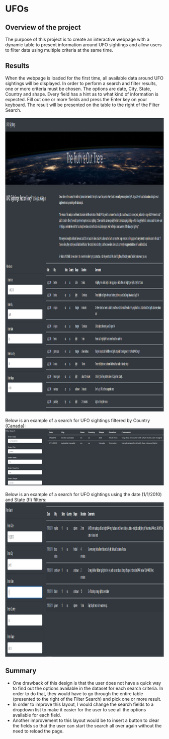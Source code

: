 # UFOs

## Overview of the project
The purpose of this project is to create an interactive webpage with a dynamic table to present information around UFO sightings and allow users to filter data using multiple criteria at the same time.
<br>
## Results
When the webpage is loaded for the first time, all available data around UFO sightings will be displayed. In order to perform a search and filter results, one or more criteria must be chosen. The options are date, City, State, Country and shape. Every field has a hint as to what kind of information is expected. Fill out one or more fields and press the Enter key on your keyboard. The result will be presented on the table to the right of the Filter Search.
<br><br>
<img src="static/images/UFO_website.PNG" width="1897" height="933" alt="UFO website">
<br><br>
Below is an example of a search for UFO sightings filtered by Country (Canada):
<br>
<img src="static/images/UFO_country.PNG" alt="UFO sightings in Canada">
<br><br>
Below is an example of a search for UFO sightings using the date (1/1/2010) and State (fl) filters:
<br>
<img src="static/images/UFO_date_state.PNG" width="1857" height="491" alt="UFO sightings in Florida on 1/1/2010">
<br>
## Summary
<ul>
<li>One drawback of this design is that the user does not have a quick way to find out the options available in the dataset for each search criteria. In order to do that, they would have to go through the entire table (presented to the right of the Filter Search) and pick one or more result.</li>
<li>In order to improve this layout, I would change the search fields to a dropdown list to make it easier for the user to see all the options available for each field.</li>
<li>Another improvement to this layout would be to insert a button to clear the fields so that the user can start the search all over again without the need to reload the page.</li>
</ul>   
